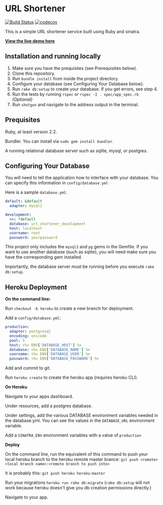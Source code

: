 # URL Shortener

[![Build Status](https://travis-ci.com/rlshepherd/url_shortener.svg?branch=master)](https://travis-ci.com/rlshepherd/url_shortener) [![codecov](https://codecov.io/gh/rlshepherd/url_shortener/branch/master/graph/badge.svg)](https://codecov.io/gh/rlshepherd/url_shortener)

This is a simple URL shortener service built using Ruby and sinatra. 

**[View the live demo here](https://fast-lake-48744.herokuapp.com/)**

## Installation and running locally

1. Make sure you have the prequisites (see Prerequisites below).
2. Clone this repository.
3. Run `bundle install` from inside the project directory.
4. Configure your database (see Configuring Your Database below).
5. Run `rake db:setup` to create your database. If you get errors, see step 4.
6. Run the tests by running `rspec` or `rspec -I . spec/app_spec.rb` *(Optional)*
7. Run `shotgun` and navigate to the address output in the terminal.

## Prequisites

Ruby, at least version 2.2.

Bundler. You can install via `sudo gem install bundler`.

A running relational database server such as sqlite, mysql, or postgres.

## Configuring Your Database

You will need to tell the application how to interface with your database. You can specify this information in `config/database.yml`

Here is a sample `database.yml`:

```yml
default: &default
  adapter: mysql2

development: 
  <<: *default
  database: url_shortener_development
  host: localhost 
  username: root
  password: yourpassword
```

This project only includes the `mysql2` and `pg` gems in the Gemfile. If you want to use another database (such as sqlite), you will need make sure you have the corresponding gem installed.

Importantly, the database server must be running before you execute `rake db:setup`.

## Heroku Deployment

**On the command line:**

Run `checkout -b heroku` to create a new branch for deployment.

Add a `config/database.yml`:

```yml
production:
  adapter: postgresql
  encoding: unicode
  pool: 5
  host: <%= ENV['DATABASE_HOST'] %>
  database: <%= ENV['DATABASE_NAME'] %>
  username: <%= ENV['DATABASE_USER'] %>
  password: <%= ENV['DATABASE_PASSWORD'] %>
```

Add and commit to git.

Run `heroku create` to create the heroku app (requires heroku CLI).

**On Heroku**

Navigate to your apps dashboard.

Under resources, add a postgres database.

Under settings, add the various DATABASE environment variables needed in the database.yml. You can see the values in the `DATABASE_URL` environment variable.

Add a `SINATRA_ENV` environment variables with a value of `production`

**Deploy**

On the command line, run the equivalent of this command to push your local heroku branch to the heroku remote master brance:
`git push <remote> <local branch name>:<remote branch to push into>`

It is probably this: `git push heroku heroku:master`

Run your migrations `heroku run rake db:migrate` (`rake db:setup` will not work because heroku doesn't give you db creation permissions directly.)

Navigate to your app.




